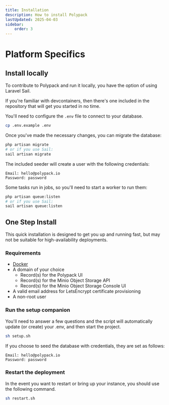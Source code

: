 ```yaml
---
title: Installation
description: How to install Polypack
lastUpdated: 2025-04-03
sidebar:
    order: 3
---
```


# Platform Specifics 

## Install locally

To contribute to Polypack and run it locally, you have the option of using Laravel Sail.

If you're familiar with devcontainers, then there's one included in the repository that will get you started in no time.

You'll need to configure the `.env` file to connect to your database.

```bash
cp .env.example .env
```

Once you've made the necessary changes, you can migrate the database:

```bash
php artisan migrate
# or if you use Sail:
sail artisan migrate
```

The included seeder will create a user with the following credentials:

```
Email: hello@polypack.io
Password: password
```

Some tasks run in jobs, so you'll need to start a worker to run them:

```bash
php artisan queue:listen
# or if you use Sail:
sail artisan queue:listen
```

## One Step Install

This quick installation is designed to get you up and running fast, but may not be suitable for high-availability deployments.

### Requirements

* [Docker](https://docs.docker.com/engine/install/)
* A domain of your choice
    * Record(s) for the Polypack UI
    * Record(s) for the Minio Object Storage API
    * Record(s) for the Minio Object Storage Console UI
* A valid email address for LetsEncrypt certificate provisioning
* A non-root user

### Run the setup companion
You'll need to answer a few questions and the script will automatically update (or create) your .env, and then start the project.
```sh
sh setup.sh
```

If you choose to seed the database with credentials, they are set as follows:

```
Email: hello@polypack.io
Password: password
```

### Restart the deployment
In the event you want to restart or bring up your instance, you should use the following command.
```sh
sh restart.sh
```